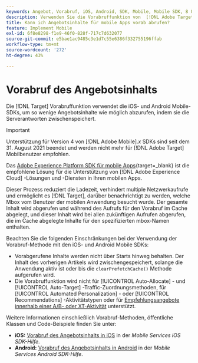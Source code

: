 ```yaml
---
keywords: Angebot, Vorabruf, iOS, Android, SDK, Mobile, Mobile SDK, 8 USD
description: Verwenden Sie die Vorabruffunktion von  [!DNL Adobe Target] in den mobilen SDKs von iOS und Android , um so wenig Angebotsinhalte wie möglich abzurufen, indem Sie die Serverantworten zwischenspeichern.
title: Kann ich Angebotsinhalte für mobile Apps vorab abrufen?
feature: Implement Mobile
exl-id: 6f8e8298-f1e9-46f0-828f-717c7d632077
source-git-commit: e5bae1ac9485c3e1d7c55e6386f332755196ffab
workflow-type: tm+mt
source-wordcount: '272'
ht-degree: 43%

---
```


# Vorabruf des Angebotsinhalts

Die [!DNL Target] Vorabruffunktion verwendet die iOS- und Android Mobile-SDKs, um so wenige Angebotsinhalte wie möglich abzurufen, indem sie die Serverantworten zwischenspeichert.

>[!IMPORTANT]
>
>Unterstützung für Version 4 von [!DNL Adobe Mobile].*x* SDKs sind seit dem 31. August 2021 beendet und werden nicht mehr für [!DNL Adobe Target] Mobilbenutzer empfohlen.
>
>Das [Adobe Experience Platform SDK für mobile Apps](https://developer.adobe.com/client-sdks/documentation/){target=_blank} ist die empfohlene Lösung für die Unterstützung von [!DNL Adobe Experience Cloud] -Lösungen und -Diensten in Ihren mobilen Apps.

Dieser Prozess reduziert die Ladezeit, verhindert multiple Netzwerkaufrufe und ermöglicht es [!DNL Target], darüber benachrichtigt zu werden, welche Mbox vom Benutzer der mobilen Anwendung besucht wurde. Der gesamte Inhalt wird abgerufen und während des Aufrufs für den Vorabruf im Cache abgelegt, und dieser Inhalt wird bei allen zukünftigen Aufrufen abgerufen, die im Cache abgelegte Inhalte für den spezifizierten mbox-Namen enthalten.

Beachten Sie die folgenden Einschränkungen bei der Verwendung der Vorabruf-Methode mit den iOS- und Android Mobile SDKs:

* Vorabgerufene Inhalte werden nicht über Starts hinweg behalten. Der Inhalt des vorherigen Artikels wird zwischengespeichert, solange die Anwendung aktiv ist oder bis die `clearPrefetchCache()` Methode aufgerufen wird.
* Die Vorabruffunktion wird nicht für [!UICONTROL Auto-Allocate] - und [!UICONTROL Auto-Target] -Traffic-Zuordnungsmethoden, für [!UICONTROL Automated Personalization] - oder [!UICONTROL Recommendations] -Aktivitätstypen oder für [Empfehlungsangebote innerhalb einer A/B- oder XT-Aktivität](https://experienceleague.adobe.com/docs/target/using/recommendations/recommendations-as-an-offer.html) unterstützt.

Weitere Informationen einschließlich Vorabruf-Methoden, öffentliche Klassen und Code-Beispiele finden Sie unter:

* **iOS:** [Vorabruf des Angebotsinhalts in iOS](https://experienceleague.adobe.com/docs/mobile-services/ios/target-ios/c-mob-target-prefetch-ios.html) in der *Mobile Services iOS SDK-Hilfe*.
* **Android:** [Vorabruf des Angebotsinhalts in Android](https://experienceleague.adobe.com/docs/mobile-services/android/target-android/c-mob-target-prefetch-android.html) in der *Mobile Services Android SDK-Hilfe*.
